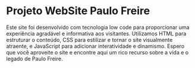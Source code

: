 # Projeto WebSite Paulo Freire

Este site foi desenvolvido com tecnologia low code para proporcionar uma experiência agradável e informativa aos visitantes. Utilizamos HTML para estruturar o conteúdo, CSS para estilizar e tornar o site visualmente atraente, e JavaScript para adicionar interatividade e dinamismo. Espero que você aproveite o site e encontre aqui um rico recurso sobre a vida e o legado de Paulo Freire.

